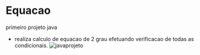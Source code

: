 # Equacao
primeiro projeto java

* realiza calculo de equacao de 2 grau efetuando verificacao de todas as condicionais.
![javaprojeto](https://user-images.githubusercontent.com/69654497/164416596-591b0fda-f7a2-4d2f-8600-089d470e17c7.jpg)
